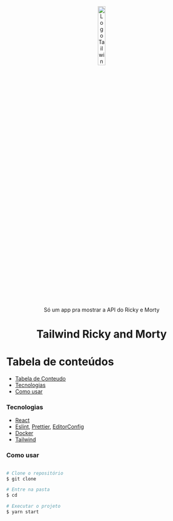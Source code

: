 <div align="center">
   <img
    src="https://media.giphy.com/media/WOYKaXG2xJsBO/giphy.gif"
    width="20%"
    alt="Logo Tailwind Ricky and Morty"
   />
   <p>Só um app pra mostrar a API do Ricky e Morty</p>
</div>

<h1 align="center">Tailwind Ricky and Morty</h1>

# Tabela de conteúdos

<!--ts-->

- [Tabela de Conteudo](#tabela-de-conteudo)
- [Tecnologias](#tecnologias)
- [Como usar](#como-usar)
<!--te-->

### Tecnologias

- [React](https://pt-br.reactjs.org/)
- [Eslint](https://eslint.org/), [Prettier](https://prettier.io/), [EditorConfig](http://editorconfig.org)
- [Docker](https://www.docker.com/)
- [Tailwind](https://tailwindcss.com/)

### Como usar

```bash

# Clone o repositório
$ git clone

# Entre na pasta
$ cd

# Executar o projeto
$ yarn start

```
